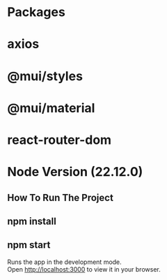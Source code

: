 # Packages

# axios
# @mui/styles
# @mui/material
# react-router-dom
# Node Version (22.12.0)

## How To Run The Project

## npm install
## npm start

Runs the app in the development mode.\
Open [http://localhost:3000](http://localhost:3000) to view it in your browser.